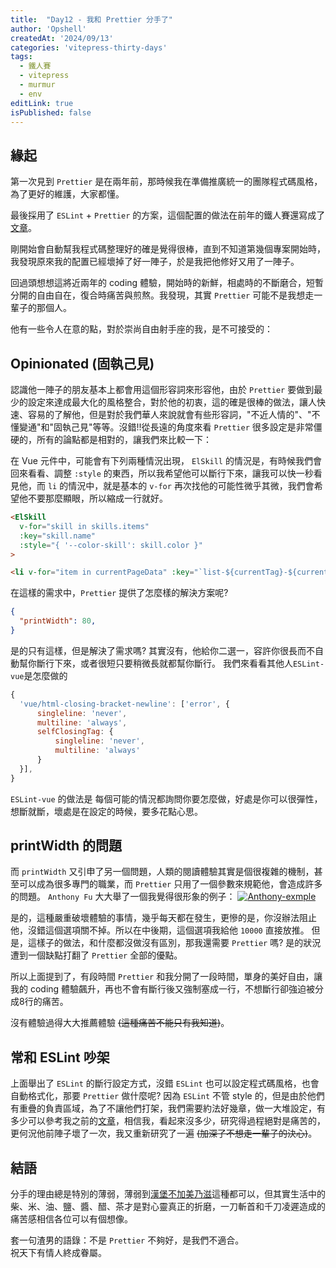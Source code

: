```yaml
---
title:  "Day12 - 我和 Prettier 分手了"
author: 'Opshell'
createdAt: '2024/09/13'
categories: 'vitepress-thirty-days'
tags:
  - 鐵人賽
  - vitepress
  - murmur
  - env
editLink: true
isPublished: false
---
```


## 緣起
第一次見到 `Prettier` 是在兩年前，那時候我在準備推廣統一的團隊程式碼風格，為了更好的維護，大家都懂。

最後採用了 `ESLint` + `Prettier` 的方案，這個配置的做法在前年的鐵人賽還寫成了[文章](https://ithelp.ithome.com.tw/articles/10302190)。

剛開始會自動幫我程式碼整理好的確是覺得很棒，直到不知道第幾個專案開始時，我發現原來我的配置已經壞掉了好一陣子，於是我把他修好又用了一陣子。

回過頭想想這將近兩年的 coding 體驗，開始時的新鮮，相處時的不斷磨合，短暫分開的自由自在，復合時痛苦與煎熬。我發現，其實 `Prettier` 可能不是我想走一輩子的那個人。

他有一些令人在意的點，對於崇尚自由射手座的我，是不可接受的：

## Opinionated (固執己見)
認識他一陣子的朋友基本上都會用這個形容詞來形容他，由於 `Prettier` 要做到最少的設定來達成最大化的風格整合，對於他的初衷，這的確是很棒的做法，讓人快速、容易的了解他，但是對於我們華人來說就會有些形容詞，"不近人情的"、"不懂變通"和"固執己見"等等。沒錯!!從長遠的角度來看 `Prettier` 很多設定是非常僵硬的，所有的論點都是相對的，讓我們來比較一下：

在 Vue 元件中，可能會有下列兩種情況出現，
`ElSkill` 的情況是，有時候我們會回來看看、調整 `:style` 的東西，所以我希望他可以斷行下來，讓我可以快一秒看見他，而 `li` 的情況中，就是基本的 `v-for` 再次找他的可能性微乎其微，我們會希望他不要那麼顯眼，所以縮成一行就好。
```html
<ElSkill
  v-for="skill in skills.items"
  :key="skill.name"
  :style="{ '--color-skill': skill.color }"
>

<li v-for="item in currentPageData" :key="`list-${currentTag}-${currentPage}-${item.title}`">
```

在這樣的需求中，`Prettier` 提供了怎麼樣的解決方案呢?
```json
{
  "printWidth": 80,
}
```
是的只有這樣，但是解決了需求嗎? 其實沒有，他給你二選一，容許你很長而不自動幫你斷行下來，或者很短只要稍微長就都幫你斷行。
我們來看看其他人`ESLint-vue`是怎麼做的
```js
{
  'vue/html-closing-bracket-newline': ['error', {
      singleline: 'never',
      multiline: 'always',
      selfClosingTag: {
          singleline: 'never',
          multiline: 'always'
      }
  }],
}
```
`ESLint-vue` 的做法是 每個可能的情況都詢問你要怎麼做，好處是你可以很彈性，想斷就斷，壞處是在設定的時候，要多花點心思。

## printWidth 的問題
而 `printWidth` 又引申了另一個問題，人類的閱讀體驗其實是個很複雜的機制，甚至可以成為很多專門的職業，而 `Prettier` 只用了一個參數來規範他，會造成許多的問題。
`Anthony Fu` 大大舉了一個我覺得很形象的例子：
[![Anthony-exmple](/images/article/vitepress-thirty-days/day12-prettier-is-not-that-great-01.png)](https://prettier.io/playground/#N4Igxg9gdgLgprEAuc0DOMAEBXNcBOamAvJgNoA6UmmwOe+AkgCZKYCMANPQVAIYBbOGwogAggBsAZgEs4mAMJ98QiTJh9RmAL6cqNOrgIs2AJm5H8-ISJABxGf0wAlCGgAWfKFt37aPJlZMAGYLBmthTFEAZXdsAHNMADk+ACNsHz1qf0sTTAAWMN5BSNFnPncBL0wAMXw+Bky-QwY8gFYiqxLbABU3d3kAGQBPbFSEJuyW4yCANk6I22iCeJkIZJkJCCllSYBdAG4qEE4QCAAHGDWoNGRQZXwIAHcABWUEW5Q+CSe+YdvTql6mAANZwGDREqDRxwZA7CR4QHAsEQ858MCOeLIGD4bBwU5wATjZjMODMQZeeLYPjxOA1CAqPgwK5QLFfbAwCAnEDuGACCQAdXc6jgaDRYDgyxu6hkADd1MNkOA0ACQI4GDAXvV4lU4d9ESAAFZoAAe0UxEjgAEVsBB4HqEfiQGjCAQlak0nAJNzzvhHDABTJmDB3Mh8uZnY88AL6uclb7RQRZbDTgBHW3wLUXT4gBoAWigcDJZO5+Dg6ZkZa1NN1SHhBrwAhk2NxTrQFutGdhdf1To0qUDwdDSAjOL4m0xCggAlrIFFbW5Rh6aU+9adsrxjCgpNg0TAfsuYm30Rgw0tDrw2m0QA)

是的，這種嚴重破壞體驗的事情，幾乎每天都在發生，更慘的是，你沒辦法阻止他，沒錯這個選項關不掉。所以在中後期，這個選項我給他 `10000` 直接放推。
但是，這樣子的做法，和什麼都沒做沒有區別，那我還需要 `Prettier` 嗎? 是的狀況遭到一個缺點打翻了 `Prettier` 全部的優點。

所以上面提到了，有段時間 `Prettier` 和我分開了一段時間，單身的美好自由，讓我的 coding 體驗飆升，再也不會有斷行後又強制塞成一行，不想斷行卻強迫被分成8行的痛苦。<br />

沒有體驗過得大大推薦體驗 ~~(這種痛苦不能只有我知道)~~。

## 常和 ESLint 吵架
上面舉出了 `ESLint` 的斷行設定方式，沒錯 `ESLint` 也可以設定程式碼風格，也會自動格式化，那要 `Prettier` 做什麼呢? 因為 `ESLint` 不管 style 的，但是由於他們有重疊的負責區域，為了不讓他們打架，我們需要約法好幾章，做一大堆設定，有多少可以參考我之前的[文章](https://ithelp.ithome.com.tw/articles/10302407)，相信我，看起來沒多少，研究得過程絕對是痛苦的，更何況他前陣子壞了一次，我又重新研究了一遍 ~~(加深了不想走一輩子的決心)~~。

## 結語
分手的理由總是特別的薄弱，薄弱到[漢堡不加美乃滋](https://www.youtube.com/shorts/n_rwXr6PNWA)這種都可以，但其實生活中的柴、米、油、鹽、醬、醋、茶才是對心靈真正的折磨，一刀斬首和千刀凌遲造成的痛苦感相信各位可以有個想像。

套一句渣男的語錄：不是 `Prettier` 不夠好，是我們不適合。<br />
祝天下有情人終成眷屬。
